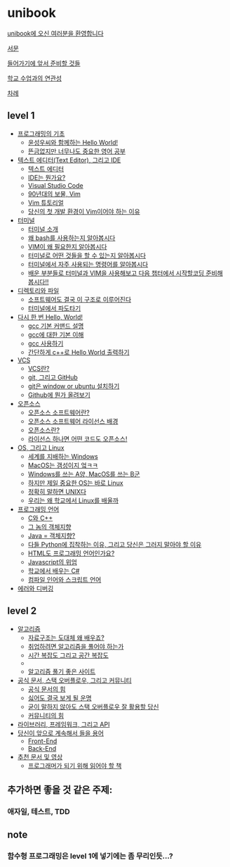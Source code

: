 # unibook
[unibook에 오신 여러분을 환영합니다](title_page.md)

[서문](forward.md)

[들어가기에 앞서 준비할 것들](introduction.md)

[학교 수업과의 연관성](kwangwoon_lectures.md)

[차례](SUMMARY.md)

## level 1
- [프로그래밍의 기초]()
    - [윤성우씨와 함께하는 Hello World!]()
    - [뜬금없지만 너무나도 중요한 영어 공부]()
- [텍스트 에디터(Text Editor), 그리고 IDE](text_editor_and_ide.md)
    - [텍스트 에디터](text_editor.md)
    - [IDE는 뭔가요?](ide.md)
    - [Visual Studio Code](visual_studio_code.md)
    - [90년대의 보물, Vim](vim.md)
    - [Vim 튜토리얼](vim_tutorial.md)
    - [당신의 첫 개발 환경이 Vim이어야 하는 이유](vim_reason.md)
- [터미널](terminal.md)
    - [터미널 소개](terminal_1st.md)
    - [왜 bash를 사용하는지 알아봅시다](terminal_2nd.md)
    - [VIM이 왜 필요한지 알아봅시다](terminal_3th.md)
    - [터미널로 어떤 것들을 할 수 있는지 알아봅시다](terminal_4th.md)
    - [터미널에서 자주 사용되는 명령어를 알아봅시다](terminal_5th.md)
    - [배운 부분들로 터미널과 VIM을 사용해보고 다음 챕터에서 시작할코딩 준비해봅시다!!](terminal_6th.md)
- [디렉토리와 파일](directory_file_and_folder.md)
    - [소프트웨어도 결국 이 구조로 이루어진다]()
    - [터미널에서 파도타기]()
- [다시 한 번 Hello, World!](hello_world.md)
    - [gcc 기본 커맨드 설명](gcc_1.md)
    - [gcc에 대한 기본 이해](gcc_2.md)
    - [gcc 사용하기](gcc_3.md)
    - [간단하게 c++로 Hello World 출력하기](gcc_4.md)
- [VCS](vcs_title.md)
    - [VCS란?](vcs.md)
    - [git, 그리고 GitHub](git_and_github.md)
    - [git은 window or ubuntu 설치하기](git_install.md)
    - [Github에 뭔가 올려보기](git_pr.md)
- [오픈소스](opensource_title.md)
    - [오픈소스 소프트웨어란?](opensource_software.md)
    - [오픈소스 소프트웨어 라이선스 배경](oss_background.md)
    - [오픈소스란?](opensource.md)
    - [라이선스 하나면 어떤 코드도 오픈소스!](opensource_license.md)
- [OS, 그리고 Linux](os_and_linux.md)
    - [세계를 지배하는 Windows]()
    - [MacOS는 갬성이지 엌ㅋㅋ]()
    - [Windows를 쓰는 A양, MacOS를 쓰는 B군]()
    - [하지만 제일 중요한 OS는 바로 Linux]()
    - [정확히 말하면 UNIX다]()
    - [우리는 왜 학교에서 Linux를 배울까]()
- [프로그래밍 언어](programming_language.md)
    - [C와 C++](C_cpp_Chash.md)
    - [그 놈의 객체지향](object_oriented.md)
    - [Java = 객체지향?](java.md)
    - [다들 Python에 집착하는 이유, 그리고 당신은 그러지 말아야 할 이유](python.md)
    - [HTML도 프로그래밍 언어인가요?]()
    - [Javascript의 위엄]()
    - [학교에서 배우는 C#]()
    - [컴파일 인어와 스크립트 언어]()
- [에러와 디버깅](error_and_debugging.md)

## level 2
- [알고리즘]()
    - [자료구조는 도대체 왜 배우죠?]()
    - [취업하려면 알고리즘을 풀어야 하는가]()
    - [시간 복잡도 그리고 공간 복잡도]()
    - []()
    - [알고리즘 풀기 좋은 사이트]()
- [공식 문서, 스택 오버플로우, 그리고 커뮤니티](documentation_stackoverflow_and_communities.md)
    - [공식 문서의 힘]()
    - [싫어도 결국 보게 될 운명]()
    - [굳이 말하지 않아도 스택 오버플로우 잘 활용할 당신]()
    - [커뮤니티의 힘]()
- [라이브러리, 프레임워크, 그리고 API](library_framework_and_api.md)
- [당신이 앞으로 계속해서 들을 용어]()
    - [Front-End]()
    - [Back-End]()
- [추천 문서 및 영상](recommanded.md)
    - [프로그래머가 되기 위해 읽어야 할 책]()

## 추가하면 좋을 것 같은 주제:
### 애자일, 테스트, TDD
## note
### 함수형 프로그래밍은 level 1에 넣기에는 좀 무리인듯...?